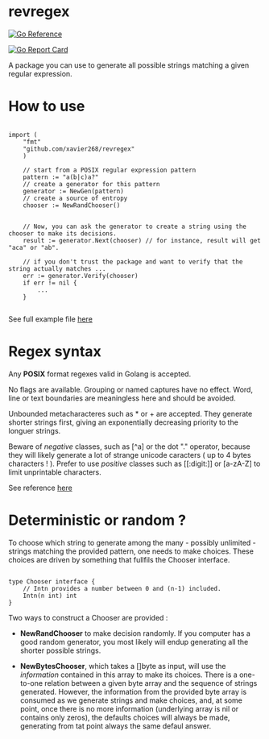# revregex


[![Go Reference](https://pkg.go.dev/badge/github.com/xavier268/revregex.svg)](https://pkg.go.dev/github.com/xavier268/revregex)

[![Go Report Card](https://goreportcard.com/badge/github.com/xavier268/revregex)](https://goreportcard.com/report/github.com/xavier268/revregex)

A package you can use to generate all possible strings matching a given regular expression.


# How to use

```golang

import (
    "fmt"
    "github.com/xavier268/revregex"
    )

    // start from a POSIX regular expression pattern
    pattern := "a(b|c)a?"
    // create a generator for this pattern
	generator := NewGen(pattern)
    // create a source of entropy
	chooser := NewRandChooser() 

	
	// Now, you can ask the generator to create a string using the chooser to make its decisions.
	result := generator.Next(chooser) // for instance, result will get "aca" or "ab".
		
    // if you don't trust the package and want to verify that the string actually matches ...
    err := generator.Verify(chooser)
    if err != nil {
        ...
    }
    

```


See full example file [here](./example_test.go)

# Regex syntax

Any **POSIX** format regexes valid in Golang is accepted. 

No flags are available. 
Grouping or named captures have no effect.
Word, line or text boundaries are meaningless here and should be avoided.

Unbounded metacharacteres such as * or + are accepted. 
They generate shorter strings first, giving an exponentially decreasing priority to the longuer strings.

Beware of *negative* classes, such as [^a] or the dot "." operator, because they will likely generate a lot of strange unicode caracters ( up to 4 bytes characters ! ). Prefer to use *positive* classes such as [[:digit:]] or [a-zA-Z] to limit unprintable characters.

See reference [here](https://golang.org/s/re2syntax)

# Deterministic or random ?

To choose which string to generate among the many - possibly unlimited - strings matching the provided pattern, one needs to make choices.
These choices are driven by something that fullfils the Chooser interface.

```golang

type Chooser interface {
	// Intn provides a number between 0 and (n-1) included.
	Intn(n int) int
}

```

Two ways to construct a Chooser are provided :

* **NewRandChooser** to make decision randomly. If you computer has a good random generator, you most likely will endup generating all the shorter possible strings.

* **NewBytesChooser**, which takes a []byte as input, will use the *information* contained in this array to make its choices. There is a one-to-one relation between a given byte array and the sequence of strings generated. However, the information from the provided byte array is consumed as we generate strings and make choices, and, at some point, once there is no more information (underlying array is nil or contains only zeros), the defaults choices will always be made, generating from tat point always the same defaul answer. 
